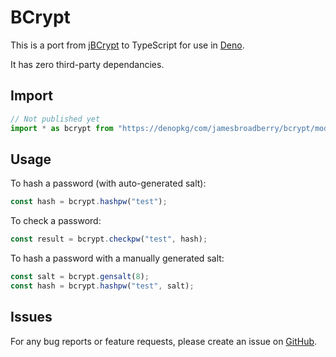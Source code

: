 # BCrypt

This is a port from [jBCrypt](https://github.com/jeremyh/jBCrypt) to TypeScript for use in [Deno](https://deno.land/).

It has zero third-party dependancies.

## Import

```ts
// Not published yet
import * as bcrypt from "https://denopkg/com/jamesbroadberry/bcrypt/mod.ts";
```

## Usage

To hash a password (with auto-generated salt):

```ts
const hash = bcrypt.hashpw("test");
```

To check a password:

```ts
const result = bcrypt.checkpw("test", hash);
```

To hash a password with a manually generated salt:

```ts
const salt = bcrypt.gensalt(8);
const hash = bcrypt.hashpw("test", salt);
```

## Issues

For any bug reports or feature requests, please create an issue on [GitHub](https://github.com/JamesBroadberry/deno-bcrypt/issues).
